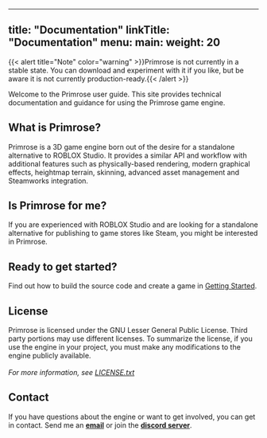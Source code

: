 
---
title: "Documentation"
linkTitle: "Documentation"
menu:
  main:
    weight: 20
---

{{< alert title="Note" color="warning" >}}Primrose is not currently in a stable state. 
You can download and experiment with it if you like, but be aware it is not currently production-ready.{{< /alert >}}

Welcome to the Primrose user guide. This site provides technical documentation and guidance for using the Primrose game engine.

## What is Primrose?

Primrose is a 3D game engine born out of the desire for a standalone alternative to ROBLOX Studio. It provides a similar API and workflow with additional features such as physically-based rendering, modern graphical effects, heightmap terrain, skinning, advanced asset management and Steamworks integration.

## Is Primrose for me?

If you are experienced with ROBLOX Studio and are looking for a standalone alternative for publishing to game stores like Steam, you might be interested in Primrose.
 
## Ready to get started?

Find out how to build the source code and create a game in [Getting Started](./getting-started/).

## License
Primrose is licensed under the GNU Lesser General Public License.
Third party portions may use different licenses.
To summarize the license, if you use the engine in your project, you must make any modifications to the engine publicly available.
<br/><br/>
_For more information, see [LICENSE.txt](https://github.com/DanielElam/Primrose/blob/master/LICENSE.txt)_

## Contact
If you have questions about the engine or want to get involved, you can get in contact.
Send me an **[email](mailto:dan@dandev.uk)** or join the **[discord server](https://link.dandev.uk/primrose-discord)**.